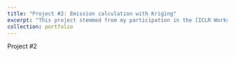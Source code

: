 ```yaml
---
title: "Project #2: Emission calculation with Kriging"
excerpt: "This project stemmed from my participation in the [ICLR Workshop Challenge CGIAR: Computer Vision for Crop Disease](https://zindi.africa/competitions/iclr-workshop-challenge-1-cgiar-computer-vision-for-crop-disease/data) in 2020."
collection: portfolio
---
```


Project \#2
